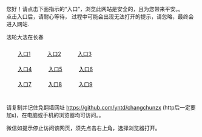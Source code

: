 您好！请点击下面指示的“入口”，浏览此网站是安全的，且为您带来平安。。 <br/>
点击入口后，请耐心等待， 过程中可能会出现无法打开的提示，请忽略，最终会进入网站. </br>

法轮大法在长春<br/>
<div style="padding:10px"><a style="margin:20px" target="_blank" href="https://d2gu1hfqu81mcw.cloudfront.net/2Qpsp?zqidbkd" id="ccLink1" rel="nofollow">入口1</a> <a target="_blank" style="margin:20px" href="https://d1sjnzufl2q99m.cloudfront.net/2Qpsp?xyexbqo" id="ccLink2" rel="nofollow">入口2</a> <a style="margin:20px" target="_blank" href="https://dxobmktcc2fzf.cloudfront.net/2Qpsp?udsnte" id="ccLink3" rel="nofollow">入口3</a></div>

<div style="padding:10px" ><a style="margin:20px" target="_blank" href="https://d2gu1hfqu81mcw.cloudfront.net/2Qpsp?zqidbkd" id="ccLink4" rel="nofollow">入口4</a> <a style="margin:20px" href="https://d1sjnzufl2q99m.cloudfront.net/2Qpsp?xyexbqo" target="_blank" id="ccLink5" rel="nofollow">入口5</a> <a style="margin:20px" href="https://dxobmktcc2fzf.cloudfront.net/2Qpsp?udsnte" target="_blank" id="ccLink6" rel="nofollow">入口6</a></div>

<div style="padding:10px"><a style="margin:20px" target="_blank" href="https://d2gu1hfqu81mcw.cloudfront.net/2Qpsp?zqidbkd" id="ccLink7" rel="nofollow">入口7</a> <a style="margin:20px" href="https://d1sjnzufl2q99m.cloudfront.net/2Qpsp?xyexbqo" target="_blank" id="ccLink8" rel="nofollow">入口8</a> <a style="margin:20px" target="_blank" href="https://dxobmktcc2fzf.cloudfront.net/2Qpsp?udsnte" id="ccLink9" rel="nofollow">入口9</a></div>

<br/>



请复制并记住免翻墙网址 https://github.com/yntd/changchunzx (http后一定要加s)，在电脑或手机的浏览器均可访问。。<br/>

微信如提示停止访问该网页，须先点击右上角，选择浏览器打开。
